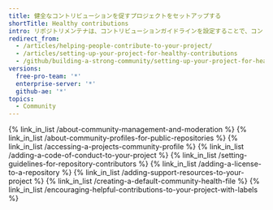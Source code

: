 ```yaml
---
title: 健全なコントリビューションを促すプロジェクトをセットアップする
shortTitle: Healthy contributions
intro: リポジトリメンテナは、コントリビューションガイドラインを設定することで、コントリビュータがプロジェクトに対して意味のある有益なコントリビューションを行うことに役立ちます。
redirect_from:
  - /articles/helping-people-contribute-to-your-project/
  - /articles/setting-up-your-project-for-healthy-contributions
  - /github/building-a-strong-community/setting-up-your-project-for-healthy-contributions
versions:
  free-pro-team: '*'
  enterprise-server: '*'
  github-ae: '*'
topics:
  - Community
---
```


{% link_in_list /about-community-management-and-moderation %}
{% link_in_list /about-community-profiles-for-public-repositories %}
{% link_in_list /accessing-a-projects-community-profile %}
{% link_in_list /adding-a-code-of-conduct-to-your-project %}
{% link_in_list /setting-guidelines-for-repository-contributors %}
{% link_in_list /adding-a-license-to-a-repository %}
{% link_in_list /adding-support-resources-to-your-project %}
{% link_in_list /creating-a-default-community-health-file %}
{% link_in_list /encouraging-helpful-contributions-to-your-project-with-labels %}
